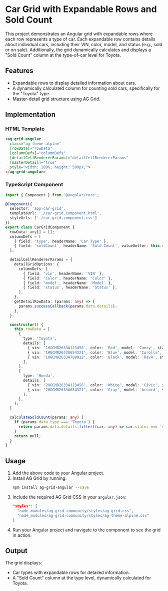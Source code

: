 
# Car Grid with Expandable Rows and Sold Count

This project demonstrates an Angular grid with expandable rows where each row represents a type of car. Each expandable row contains details about individual cars, including their VIN, color, model, and status (e.g., sold or on sale). Additionally, the grid dynamically calculates and displays a "Sold Count" column at the type-of-car level for Toyota.

## Features
- Expandable rows to display detailed information about cars.
- A dynamically calculated column for counting sold cars, specifically for the "Toyota" type.
- Master-detail grid structure using AG Grid.

## Implementation

### HTML Template
```html
<ag-grid-angular
  class="ag-theme-alpine"
  [rowData]="rowData"
  [columnDefs]="columnDefs"
  [detailCellRendererParams]="detailCellRendererParams"
  [masterDetail]="true"
  style="width: 100%; height: 500px;">
</ag-grid-angular>
```

### TypeScript Component
```typescript
import { Component } from '@angular/core';

@Component({
  selector: 'app-car-grid',
  templateUrl: './car-grid.component.html',
  styleUrls: ['./car-grid.component.css']
})
export class CarGridComponent {
  rowData: any[] = [];
  columnDefs = [
    { field: 'type', headerName: 'Car Type' },
    { field: 'soldCount', headerName: 'Sold Count', valueGetter: this.calculateSoldCount },
  ];

  detailCellRendererParams = {
    detailGridOptions: {
      columnDefs: [
        { field: 'vin', headerName: 'VIN' },
        { field: 'color', headerName: 'Color' },
        { field: 'model', headerName: 'Model' },
        { field: 'status', headerName: 'Status' },
      ],
    },
    getDetailRowData: (params: any) => {
      params.successCallback(params.data.details);
    },
  };

  constructor() {
    this.rowData = [
      {
        type: 'Toyota',
        details: [
          { vin: '1HGCM82633A123456', color: 'Red', model: 'Camry', status: 'sold' },
          { vin: '1HGCM82633A654321', color: 'Blue', model: 'Corolla', status: 'on sale' },
          { vin: '1HGCM82633A789012', color: 'Black', model: 'Rav4', status: 'sold' },
        ],
      },
      {
        type: 'Honda',
        details: [
          { vin: '2HGCM82633A123456', color: 'White', model: 'Civic', status: 'on sale' },
          { vin: '2HGCM82633A654321', color: 'Gray', model: 'Accord', status: 'sold' },
        ],
      },
    ];
  }

  calculateSoldCount(params: any) {
    if (params.data.type === 'Toyota') {
      return params.data.details.filter((car: any) => car.status === 'sold').length;
    }
    return null;
  }
}
```

## Usage
1. Add the above code to your Angular project.
2. Install AG Grid by running:
   ```bash
   npm install ag-grid-angular --save
   ```
3. Include the required AG Grid CSS in your `angular.json`:
   ```json
   "styles": [
     "node_modules/ag-grid-community/styles/ag-grid.css",
     "node_modules/ag-grid-community/styles/ag-theme-alpine.css"
   ]
   ```
4. Run your Angular project and navigate to the component to see the grid in action.

## Output
The grid displays:
- Car types with expandable rows for detailed information.
- A "Sold Count" column at the type level, dynamically calculated for Toyota.
